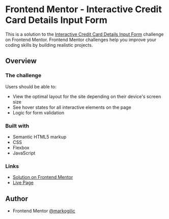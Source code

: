 # Frontend Mentor - Interactive Credit Card Details Input Form 
This is a solution to the [Interactive Credit Card Details Input Form](https://www.frontendmentor.io/challenges/interactive-card-details-form-XpS8cKZDWw) challenge on Frontend Mentor. 
Frontend Mentor challenges help you improve your coding skills by building realistic projects.

## Overview

### The challenge

Users should be able to:
- View the optimal layout for the site depending on their device's screen size
- See hover states for all interactive elements on the page
- Logic for form validation

### Built with
- Semantic HTML5 markup
- CSS
- Flexbox
- JavaScript
  


### Links
- [Solution on Frontend Mentor](https://www.frontendmentor.io/solutions/interactive-card-details-form-dMkh4zGrNW)
- [Live Page](https://markogilic.github.io/interactive-card-details-form-main/)

## Author

- Frontend Mentor [@markogilic](https://www.frontendmentor.io/profile/markogilic)
